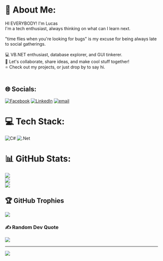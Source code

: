 # 💫 About Me:
HI EVERYBODY! I'm Lucas<br>I'm a tech enthusiast, always thinking on what can I learn next.<br><br>"time flies when you're looking for bugs" is my excuse for being always late to social gatherings.<br><br>💻 VB.NET enthusiast, database explorer, and GUI tinkerer.<br>🚀 Let's collaborate, share ideas, and make cool stuff together!<br>⭐️ Check out my projects, or just drop by to say hi.<br><br>


## 🌐 Socials:
[![Facebook](https://img.shields.io/badge/Facebook-%231877F2.svg?logo=Facebook&logoColor=white)](https://facebook.com/lucas2391) [![LinkedIn](https://img.shields.io/badge/LinkedIn-%230077B5.svg?logo=linkedin&logoColor=white)](https://linkedin.com/in/lucas-abalo-309576331) [![email](https://img.shields.io/badge/Email-D14836?logo=gmail&logoColor=white)](mailto:lucasabalo23@gmail.com) 

# 💻 Tech Stack:
![C#](https://img.shields.io/badge/c%23-%23239120.svg?style=for-the-badge&logo=csharp&logoColor=white) ![.Net](https://img.shields.io/badge/.NET-5C2D91?style=for-the-badge&logo=.net&logoColor=white)
# 📊 GitHub Stats:
![](https://github-readme-stats.vercel.app/api?username=lucaslucas232&theme=gruvbox&hide_border=false&include_all_commits=true&count_private=true)<br/>
![](https://nirzak-streak-stats.vercel.app/?user=lucaslucas232&theme=gruvbox&hide_border=false)<br/>
![](https://github-readme-stats.vercel.app/api/top-langs/?username=lucaslucas232&theme=gruvbox&hide_border=false&include_all_commits=true&count_private=true&layout=compact)

## 🏆 GitHub Trophies
![](https://github-profile-trophy.vercel.app/?username=lucaslucas232&theme=radical&no-frame=true&no-bg=true&margin-w=4)

### ✍️ Random Dev Quote
![](https://quotes-github-readme.vercel.app/api?type=horizontal&theme=gruvbox)

---
[![](https://visitcount.itsvg.in/api?id=lucaslucas232&icon=0&color=0)](https://visitcount.itsvg.in)

<!-- Proudly created with GPRM ( https://gprm.itsvg.in ) -->
